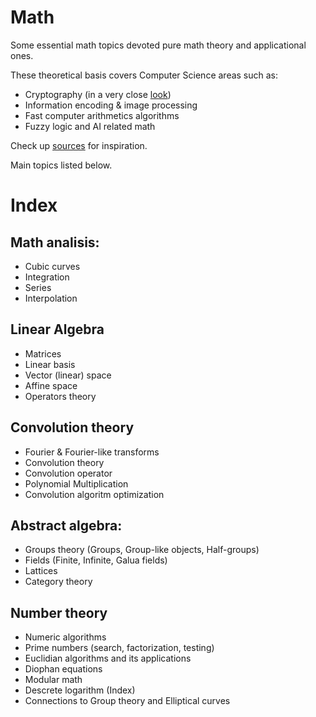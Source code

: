 # Math

Some essential math topics devoted pure math theory and applicational ones.

These theoretical basis covers Computer Science areas such as:
* Cryptography (in a very close [look](https://github.com/mstrielnikov/Cryptography#cryptography))
* Information encoding & image processing
* Fast computer arithmetics algorithms
* Fuzzy logic and AI related math

Check up [sources](https://github.com/mstrielnikov/Math/blob/main/resources.md#resources) for inspiration.

Main topics listed below.

# Index 

## Math analisis:
* Cubic curves
* Integration
* Series
* Interpolation

## Linear Algebra
* Matrices
* Linear basis
* Vector (linear) space
* Affine space
* Operators theory

## Convolution theory
* Fourier & Fourier-like transforms
* Convolution theory
* Convolution operator
* Polynomial Multiplication
* Convolution algoritm optimization

## Abstract algebra:
* Groups theory (Groups, Group-like objects, Half-groups)
* Fields (Finite, Infinite, Galua fields)
* Lattices
* Category theory

## Number theory
* Numeric algorithms
* Prime numbers (search, factorization, testing)
* Euclidian algorithms and its applications
* Diophan equations
* Modular math
* Descrete logarithm (Index)
* Connections to Group theory and Elliptical curves
